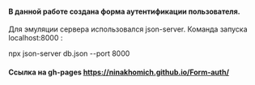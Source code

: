 #### В данной работе создана форма аутентификации пользователя. 

Для эмуляции сервера использовался json-server. Команда запуска localhost:8000 :

npx json-server db.json --port 8000

#### Cсылка на gh-pages https://ninakhomich.github.io/Form-auth/
